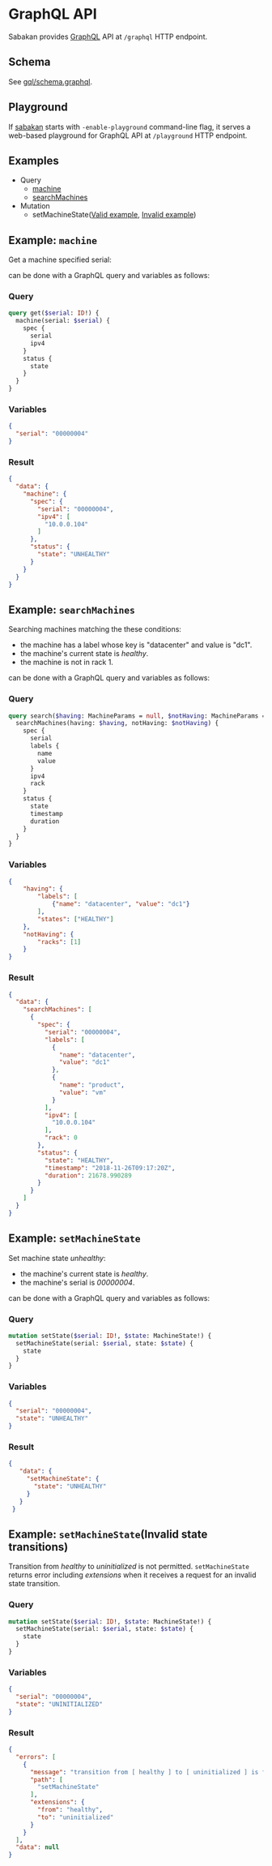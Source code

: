 GraphQL API
===========

Sabakan provides [GraphQL][] API at `/graphql` HTTP endpoint.

Schema
------

See [gql/schema.graphql](../gql/schema.graphql).

Playground
----------

If [sabakan](sabakan.md) starts with `-enable-playground` command-line flag,
it serves a web-based playground for GraphQL API at `/playground` HTTP endpoint.

Examples
--------

* Query
  - [machine](#example-machine)
  - [searchMachines](#example-searchmachines)
* Mutation
  - setMachineState([Valid example](#example-setmachinestate), [Invalid example](#example-setmachinestateinvalid-state-transitions))

Example: `machine`
------------------

Get a machine specified serial:

can be done with a GraphQL query and variables as follows:

### Query

```graphql
query get($serial: ID!) {
  machine(serial: $serial) {
    spec {
      serial
      ipv4
    }
    status {
      state
    }
  }
}
```

### Variables

```json
{
  "serial": "00000004"
}
```

### Result

```json
{
  "data": {
    "machine": {
      "spec": {
        "serial": "00000004",
        "ipv4": [
          "10.0.0.104"
        ]
      },
      "status": {
        "state": "UNHEALTHY"
      }
    }
  }
}
```

Example: `searchMachines`
-------------------------

Searching machines matching the these conditions:

* the machine has a label whose key is "datacenter" and value is "dc1".
* the machine's current state is _healthy_.
* the machine is not in rack 1.

can be done with a GraphQL query and variables as follows:

### Query

```graphql
query search($having: MachineParams = null, $notHaving: MachineParams = null) {
  searchMachines(having: $having, notHaving: $notHaving) {
    spec {
      serial
      labels {
        name
        value
      }
      ipv4
      rack
    }
    status {
      state
      timestamp
      duration
    }
  }
}
```

### Variables

```json
{
    "having": {
        "labels": [
            {"name": "datacenter", "value": "dc1"}
        ],
        "states": ["HEALTHY"]
    },
    "notHaving": {
        "racks": [1]
    }
}
```

### Result

```json
{
  "data": {
    "searchMachines": [
      {
        "spec": {
          "serial": "00000004",
          "labels": [
            {
              "name": "datacenter",
              "value": "dc1"
            },
            {
              "name": "product",
              "value": "vm"
            }
          ],
          "ipv4": [
            "10.0.0.104"
          ],
          "rack": 0
        },
        "status": {
          "state": "HEALTHY",
          "timestamp": "2018-11-26T09:17:20Z",
          "duration": 21678.990289
        }
      }
    ]
  }
}
```

Example: `setMachineState`
--------------------------

Set machine state _unhealthy_:

* the machine's current state is _healthy_.
* the machine's serial is _00000004_.

can be done with a GraphQL query and variables as follows:

### Query

```graphql
mutation setState($serial: ID!, $state: MachineState!) {
  setMachineState(serial: $serial, state: $state) {
    state
  }
}
```

### Variables

```json
{
  "serial": "00000004",
  "state": "UNHEALTHY"
}
```

### Result

```json
{
   "data": {
     "setMachineState": {
       "state": "UNHEALTHY"
     }
   }
 }
```

Example: `setMachineState`(Invalid state transitions)
-----------------------------------------------------

Transition from _healthy_ to _uninitialized_ is not permitted.
`setMachineState` returns error including _extensions_ when it receives a request for an invalid state transition.

### Query

```graphql
mutation setState($serial: ID!, $state: MachineState!) {
  setMachineState(serial: $serial, state: $state) {
    state
  }
}
```

### Variables

```json
{
  "serial": "00000004",
  "state": "UNINITIALIZED"
}
```

### Result

```json
{
  "errors": [
    {
      "message": "transition from [ healthy ] to [ uninitialized ] is forbidden",
      "path": [
        "setMachineState"
      ],
      "extensions": {
        "from": "healthy",
        "to": "uninitialized"
      }
    }
  ],
  "data": null
}
```

[GraphQL]: https://graphql.org/
